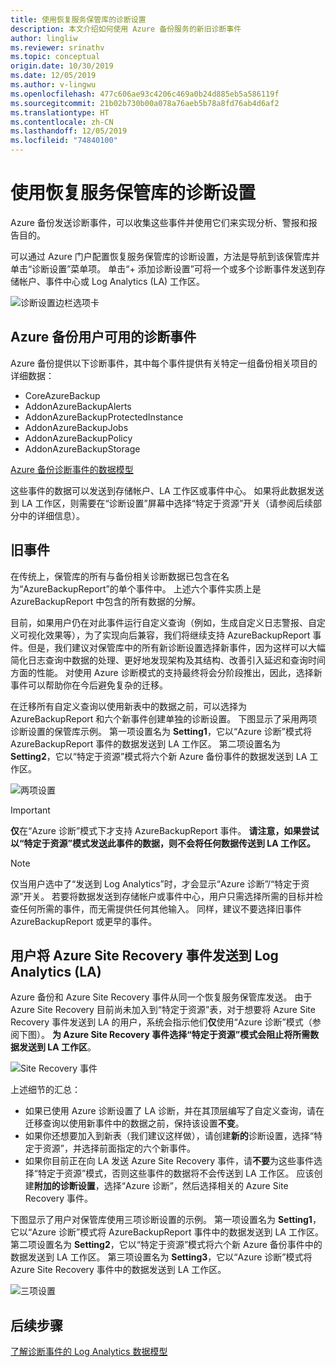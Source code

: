 ```yaml
---
title: 使用恢复服务保管库的诊断设置
description: 本文介绍如何使用 Azure 备份服务的新旧诊断事件
author: lingliw
ms.reviewer: srinathv
ms.topic: conceptual
origin.date: 10/30/2019
ms.date: 12/05/2019
ms.author: v-lingwu
ms.openlocfilehash: 477c606ae93c4206c469a0b24d885eb5a586119f
ms.sourcegitcommit: 21b02b730b00a078a76aeb5b78a8fd76ab4d6af2
ms.translationtype: HT
ms.contentlocale: zh-CN
ms.lasthandoff: 12/05/2019
ms.locfileid: "74840100"
---
```

# <a name="using-diagnostics-settings-for-recovery-services-vaults"></a>使用恢复服务保管库的诊断设置

Azure 备份发送诊断事件，可以收集这些事件并使用它们来实现分析、警报和报告目的。 

可以通过 Azure 门户配置恢复服务保管库的诊断设置，方法是导航到该保管库并单击“诊断设置”菜单项。  单击“+ 添加诊断设置”可将一个或多个诊断事件发送到存储帐户、事件中心或 Log Analytics (LA) 工作区。 

![诊断设置边栏选项卡](./media/backup-azure-diagnostics-events/diagnostics-settings-blade.png)

## <a name="diagnostics-events-available-for-azure-backup-users"></a>Azure 备份用户可用的诊断事件

Azure 备份提供以下诊断事件，其中每个事件提供有关特定一组备份相关项目的详细数据：
* CoreAzureBackup
* AddonAzureBackupAlerts
* AddonAzureBackupProtectedInstance
* AddonAzureBackupJobs
* AddonAzureBackupPolicy
* AddonAzureBackupStorage 

[Azure 备份诊断事件的数据模型](https://aka.ms/diagnosticsdatamodel)

这些事件的数据可以发送到存储帐户、LA 工作区或事件中心。 如果将此数据发送到 LA 工作区，则需要在“诊断设置”屏幕中选择“特定于资源”开关（请参阅后续部分中的详细信息）。  


<!-- the feature is unavailable -->

## <a name="legacy-event"></a>旧事件

在传统上，保管库的所有与备份相关诊断数据已包含在名为“AzureBackupReport”的单个事件中。 上述六个事件实质上是 AzureBackupReport 中包含的所有数据的分解。 

目前，如果用户仍在对此事件运行自定义查询（例如，生成自定义日志警报、自定义可视化效果等），为了实现向后兼容，我们将继续支持 AzureBackupReport 事件。但是，我们建议对保管库中的所有新诊断设置选择新事件，因为这样可以大幅简化日志查询中数据的处理、更好地发现架构及其结构、改善引入延迟和查询时间方面的性能。 对使用 Azure 诊断模式的支持最终将会分阶段推出，因此，选择新事件可以帮助你在今后避免复杂的迁移。

在迁移所有自定义查询以使用新表中的数据之前，可以选择为 AzureBackupReport 和六个新事件创建单独的诊断设置。 下图显示了采用两项诊断设置的保管库示例。 第一项设置名为 **Setting1**，它以“Azure 诊断”模式将 AzureBackupReport 事件的数据发送到 LA 工作区。 第二项设置名为 **Setting2**，它以“特定于资源”模式将六个新 Azure 备份事件的数据发送到 LA 工作区。

![两项设置](./media/backup-azure-diagnostics-events/two-settings-example.png)

> [!IMPORTANT]
> **仅**在“Azure 诊断”模式下才支持 AzureBackupReport 事件。 **请注意，如果尝试以“特定于资源”模式发送此事件的数据，则不会将任何数据传送到 LA 工作区。**

> [!NOTE]
> 仅当用户选中了“发送到 Log Analytics”时，才会显示“Azure 诊断”/“特定于资源”开关。  若要将数据发送到存储帐户或事件中心，用户只需选择所需的目标并检查任何所需的事件，而无需提供任何其他输入。 同样，建议不要选择旧事件 AzureBackupReport 或更早的事件。

## <a name="users-sending-azure-site-recovery-events-to-log-analytics-la"></a>用户将 Azure Site Recovery 事件发送到 Log Analytics (LA)

Azure 备份和 Azure Site Recovery 事件从同一个恢复服务保管库发送。 由于 Azure Site Recovery 目前尚未加入到“特定于资源”表，对于想要将 Azure Site Recovery 事件发送到 LA 的用户，系统会指示他们**仅**使用“Azure 诊断”模式（参阅下图）。 **为 Azure Site Recovery 事件选择“特定于资源”模式会阻止将所需数据发送到 LA 工作区**。

![Site Recovery 事件](./media/backup-azure-diagnostics-events/site-recovery-settings.png)

上述细节的汇总：

* 如果已使用 Azure 诊断设置了 LA 诊断，并在其顶层编写了自定义查询，请在迁移查询以使用新事件中的数据之前，保持该设置**不变**。
* 如果你还想要加入到新表（我们建议这样做），请创建**新的**诊断设置，选择“特定于资源”，并选择前面指定的六个新事件。 
* 如果你目前正在向 LA 发送 Azure Site Recovery 事件，请**不要**为这些事件选择“特定于资源”模式，否则这些事件的数据将不会传送到 LA 工作区。 应该创建**附加的诊断设置**，选择“Azure 诊断”，然后选择相关的 Azure Site Recovery 事件。 

下图显示了用户对保管库使用三项诊断设置的示例。 第一项设置名为 **Setting1**，它以“Azure 诊断”模式将 AzureBackupReport 事件中的数据发送到 LA 工作区。 第二项设置名为 **Setting2**，它以“特定于资源”模式将六个新 Azure 备份事件中的数据发送到 LA 工作区。 第三项设置名为 **Setting3**，它以“Azure 诊断”模式将 Azure Site Recovery 事件中的数据发送到 LA 工作区。

![三项设置](./media/backup-azure-diagnostics-events/three-settings-example.png)

## <a name="next-steps"></a>后续步骤

[了解诊断事件的 Log Analytics 数据模型](https://aka.ms/diagnosticsdatamodel)
